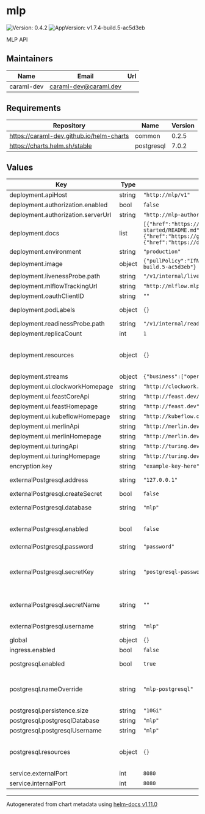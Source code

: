 # mlp

![Version: 0.4.2](https://img.shields.io/badge/Version-0.4.2-informational?style=flat-square) ![AppVersion: v1.7.4-build.5-ac5d3eb](https://img.shields.io/badge/AppVersion-v1.7.4--build.5--ac5d3eb-informational?style=flat-square)

MLP API

## Maintainers

| Name | Email | Url |
| ---- | ------ | --- |
| caraml-dev | <caraml-dev@caraml.dev> |  |

## Requirements

| Repository | Name | Version |
|------------|------|---------|
| https://caraml-dev.github.io/helm-charts | common | 0.2.5 |
| https://charts.helm.sh/stable | postgresql | 7.0.2 |

## Values

| Key | Type | Default | Description |
|-----|------|---------|-------------|
| deployment.apiHost | string | `"http://mlp/v1"` |  |
| deployment.authorization.enabled | bool | `false` |  |
| deployment.authorization.serverUrl | string | `"http://mlp-authorization-keto"` |  |
| deployment.docs | list | `[{"href":"https://github.com/gojek/merlin/blob/main/docs/getting-started/README.md","label":"Merlin User Guide"},{"href":"https://github.com/gojek/turing","label":"Turing User Guide"},{"href":"https://docs.feast.dev/user-guide/overview","label":"Feast User Guide"}]` | Documentation list for caraml components |
| deployment.environment | string | `"production"` |  |
| deployment.image | object | `{"pullPolicy":"IfNotPresent","registry":"ghcr.io","repository":"gojek/mlp","tag":"v1.7.4-build.5-ac5d3eb"}` | mlp image related configs |
| deployment.livenessProbe.path | string | `"/v1/internal/live"` |  |
| deployment.mlflowTrackingUrl | string | `"http://mlflow.mlp"` |  |
| deployment.oauthClientID | string | `""` | OAuth client id for login |
| deployment.podLabels | object | `{}` | Additional labels to apply on the pod level |
| deployment.readinessProbe.path | string | `"/v1/internal/ready"` |  |
| deployment.replicaCount | int | `1` |  |
| deployment.resources | object | `{}` | Configure resource requests and limits, Ref: http://kubernetes.io/docs/user-guide/compute-resources/ |
| deployment.streams | object | `{"business":["operations"],"marketing":["promotions","growth"]}` | Streams list |
| deployment.ui.clockworkHomepage | string | `"http://clockwork.dev"` |  |
| deployment.ui.feastCoreApi | string | `"http://feast.dev/v1"` |  |
| deployment.ui.feastHomepage | string | `"http://feast.dev"` |  |
| deployment.ui.kubeflowHomepage | string | `"http://kubeflow.org"` |  |
| deployment.ui.merlinApi | string | `"http://merlin.dev/v1"` |  |
| deployment.ui.merlinHomepage | string | `"http://merlin.dev"` |  |
| deployment.ui.turingApi | string | `"http://turing.dev/v1"` |  |
| deployment.ui.turingHomepage | string | `"http://turing.dev"` |  |
| encryption.key | string | `"example-key-here"` |  |
| externalPostgresql.address | string | `"127.0.0.1"` | Host address for the External postgres |
| externalPostgresql.createSecret | bool | `false` |  |
| externalPostgresql.database | string | `"mlp"` | External postgres database schema |
| externalPostgresql.enabled | bool | `false` | If you would like to use an external postgres database, enable it here using this |
| externalPostgresql.password | string | `"password"` |  |
| externalPostgresql.secretKey | string | `"postgresql-password"` | If a secret is created by external systems (eg. Vault)., mention the key under which password is stored in secret (eg. postgresql-password) |
| externalPostgresql.secretName | string | `""` | If a secret is created by external systems (eg. Vault)., mention the secret name here |
| externalPostgresql.username | string | `"mlp"` | External postgres database user |
| global | object | `{}` |  |
| ingress.enabled | bool | `false` |  |
| postgresql.enabled | bool | `true` | Enable creating mlp specific postgres instance |
| postgresql.nameOverride | string | `"mlp-postgresql"` | override the name here so that db gets created like <release_name>-mlp-postgresql |
| postgresql.persistence.size | string | `"10Gi"` |  |
| postgresql.postgresqlDatabase | string | `"mlp"` |  |
| postgresql.postgresqlUsername | string | `"mlp"` |  |
| postgresql.resources | object | `{}` | Configure resource requests and limits, Ref: http://kubernetes.io/docs/user-guide/compute-resources/ |
| service.externalPort | int | `8080` |  |
| service.internalPort | int | `8080` |  |

----------------------------------------------
Autogenerated from chart metadata using [helm-docs v1.11.0](https://github.com/norwoodj/helm-docs/releases/v1.11.0)
